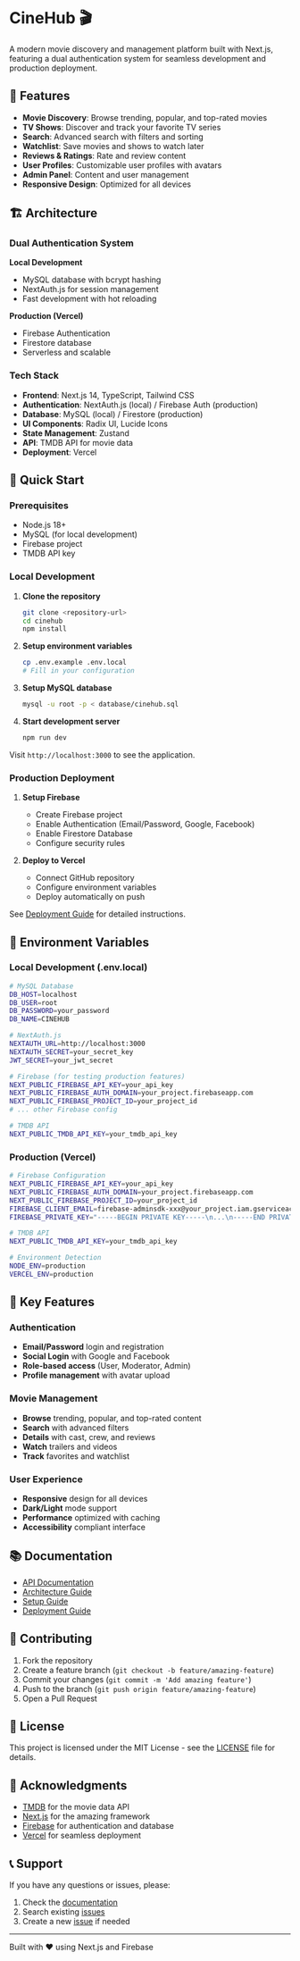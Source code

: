 # CineHub 🎬

A modern movie discovery and management platform built with Next.js, featuring a dual authentication system for seamless development and production deployment.

## 🚀 Features

- **Movie Discovery**: Browse trending, popular, and top-rated movies
- **TV Shows**: Discover and track your favorite TV series  
- **Search**: Advanced search with filters and sorting
- **Watchlist**: Save movies and shows to watch later
- **Reviews & Ratings**: Rate and review content
- **User Profiles**: Customizable user profiles with avatars
- **Admin Panel**: Content and user management
- **Responsive Design**: Optimized for all devices

## 🏗 Architecture

### Dual Authentication System

**Local Development**
- MySQL database with bcrypt hashing
- NextAuth.js for session management
- Fast development with hot reloading

**Production (Vercel)**
- Firebase Authentication
- Firestore database
- Serverless and scalable

### Tech Stack

- **Frontend**: Next.js 14, TypeScript, Tailwind CSS
- **Authentication**: NextAuth.js (local) / Firebase Auth (production)
- **Database**: MySQL (local) / Firestore (production)
- **UI Components**: Radix UI, Lucide Icons
- **State Management**: Zustand
- **API**: TMDB API for movie data
- **Deployment**: Vercel

## 🔧 Quick Start

### Prerequisites

- Node.js 18+
- MySQL (for local development)
- Firebase project
- TMDB API key

### Local Development

1. **Clone the repository**
   ```bash
   git clone <repository-url>
   cd cinehub
   npm install
   ```

2. **Setup environment variables**
   ```bash
   cp .env.example .env.local
   # Fill in your configuration
   ```

3. **Setup MySQL database**
   ```bash
   mysql -u root -p < database/cinehub.sql
   ```

4. **Start development server**
   ```bash
   npm run dev
   ```

Visit `http://localhost:3000` to see the application.

### Production Deployment

1. **Setup Firebase**
   - Create Firebase project
   - Enable Authentication (Email/Password, Google, Facebook)
   - Enable Firestore Database
   - Configure security rules

2. **Deploy to Vercel**
   - Connect GitHub repository
   - Configure environment variables
   - Deploy automatically on push

See [Deployment Guide](./doc/deployment.md) for detailed instructions.

## 📝 Environment Variables

### Local Development (.env.local)
```bash
# MySQL Database
DB_HOST=localhost
DB_USER=root
DB_PASSWORD=your_password
DB_NAME=CINEHUB

# NextAuth.js
NEXTAUTH_URL=http://localhost:3000
NEXTAUTH_SECRET=your_secret_key
JWT_SECRET=your_jwt_secret

# Firebase (for testing production features)
NEXT_PUBLIC_FIREBASE_API_KEY=your_api_key
NEXT_PUBLIC_FIREBASE_AUTH_DOMAIN=your_project.firebaseapp.com
NEXT_PUBLIC_FIREBASE_PROJECT_ID=your_project_id
# ... other Firebase config

# TMDB API
NEXT_PUBLIC_TMDB_API_KEY=your_tmdb_api_key
```

### Production (Vercel)
```bash
# Firebase Configuration
NEXT_PUBLIC_FIREBASE_API_KEY=your_api_key
NEXT_PUBLIC_FIREBASE_AUTH_DOMAIN=your_project.firebaseapp.com
NEXT_PUBLIC_FIREBASE_PROJECT_ID=your_project_id
FIREBASE_CLIENT_EMAIL=firebase-adminsdk-xxx@your_project.iam.gserviceaccount.com
FIREBASE_PRIVATE_KEY="-----BEGIN PRIVATE KEY-----\n...\n-----END PRIVATE KEY-----\n"

# TMDB API  
NEXT_PUBLIC_TMDB_API_KEY=your_tmdb_api_key

# Environment Detection
NODE_ENV=production
VERCEL_ENV=production
```

## 🎯 Key Features

### Authentication
- **Email/Password** login and registration
- **Social Login** with Google and Facebook
- **Role-based access** (User, Moderator, Admin)
- **Profile management** with avatar upload

### Movie Management
- **Browse** trending, popular, and top-rated content
- **Search** with advanced filters
- **Details** with cast, crew, and reviews
- **Watch** trailers and videos
- **Track** favorites and watchlist

### User Experience
- **Responsive** design for all devices
- **Dark/Light** mode support
- **Performance** optimized with caching
- **Accessibility** compliant interface

## 📚 Documentation

- [API Documentation](./doc/api.md)
- [Architecture Guide](./doc/architecture.md)
- [Setup Guide](./doc/setup.md)
- [Deployment Guide](./doc/deployment.md)

## 🤝 Contributing

1. Fork the repository
2. Create a feature branch (`git checkout -b feature/amazing-feature`)
3. Commit your changes (`git commit -m 'Add amazing feature'`)
4. Push to the branch (`git push origin feature/amazing-feature`)
5. Open a Pull Request

## 📄 License

This project is licensed under the MIT License - see the [LICENSE](LICENSE) file for details.

## 🙏 Acknowledgments

- [TMDB](https://www.themoviedb.org/) for the movie data API
- [Next.js](https://nextjs.org/) for the amazing framework
- [Firebase](https://firebase.google.com/) for authentication and database
- [Vercel](https://vercel.com/) for seamless deployment

## 📞 Support

If you have any questions or issues, please:
1. Check the [documentation](./doc/)
2. Search existing [issues](../../issues)
3. Create a new [issue](../../issues/new) if needed

---

Built with ❤️ using Next.js and Firebase
